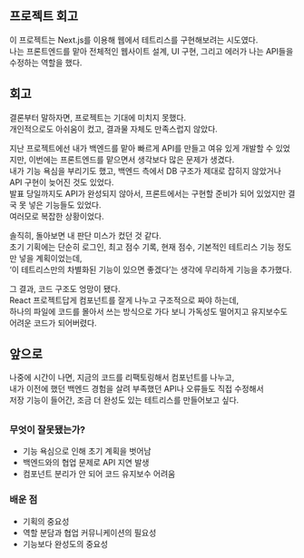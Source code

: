 ## 프로젝트 회고

이 프로젝트는 Next.js를 이용해 웹에서 테트리스를 구현해보려는 시도였다. <br>
나는 프론트엔드를 맡아 전체적인 웹사이트 설계, UI 구현, 그리고 에러가 나는 API들을 수정하는 역할을 했다.


## 회고

결론부터 말하자면, 프로젝트는 기대에 미치지 못했다. <br>
개인적으로도 아쉬움이 컸고, 결과물 자체도 만족스럽지 않았다.<br>

지난 프로젝트에선 내가 백엔드를 맡아 빠르게 API를 만들고 여유 있게 개발할 수 있었지만, 이번에는 프론트엔드를 맡으면서 생각보다 많은 문제가 생겼다.<br>
내가 기능 욕심을 부리기도 했고, 백엔드 측에서 DB 구조가 제대로 잡히지 않았거나 API 구현이 늦어진 것도 있었다.<br>
발표 당일까지도 API가 완성되지 않아서, 프론트에서는 구현할 준비가 되어 있었지만 결국 못 넣은 기능들도 있었다.<br>
여러모로 복잡한 상황이었다.<br>

솔직히, 돌아보면 내 판단 미스가 컸던 것 같다. <br>
초기 기획에는 단순히 로그인, 최고 점수 기록, 현재 점수, 기본적인 테트리스 기능 정도만 넣을 계획이었는데,<br>
‘이 테트리스만의 차별화된 기능이 있으면 좋겠다’는 생각에 무리하게 기능을 추가했다.<br>

그 결과, 코드 구조도 엉망이 됐다.<br>
React 프로젝트답게 컴포넌트를 잘게 나누고 구조적으로 짜야 하는데,<br>
하나의 파일에 코드를 몰아서 쓰는 방식으로 가다 보니 가독성도 떨어지고 유지보수도 어려운 코드가 되어버렸다.<br>

## 앞으로

나중에 시간이 나면, 지금의 코드를 리팩토링해서 컴포넌트를 나누고, <br>
내가 이전에 했던 백엔드 경험을 살려 부족했던 API나 오류들도 직접 수정해서<br>
저장 기능이 들어간, 조금 더 완성도 있는 테트리스를 만들어보고 싶다.
##

### 무엇이 잘못됐는가?
- 기능 욕심으로 인해 초기 계획을 벗어남
- 백엔드와의 협업 문제로 API 지연 발생
- 컴포넌트 분리가 안 되어 코드 유지보수 어려움

### 배운 점
- 기획의 중요성
- 역할 분담과 협업 커뮤니케이션의 필요성
- 기능보다 완성도의 중요성
